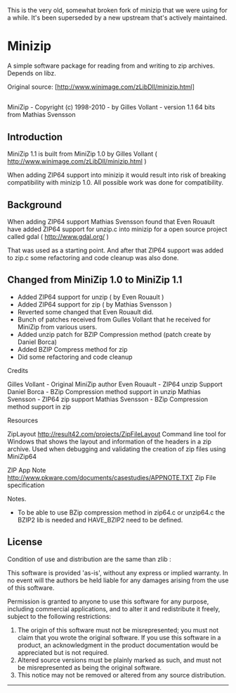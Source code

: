 This is the very old, somewhat broken fork of minizip that we were using for a while. It's been superseded by a new upstream that's actively maintained.

# Minizip

A simple software package for reading from and writing to zip archives. Depends on libz.

Original source: [http://www.winimage.com/zLibDll/minizip.html]

##

MiniZip - Copyright (c) 1998-2010 - by Gilles Vollant - version 1.1 64 bits from Mathias Svensson

Introduction
---------------------
MiniZip 1.1 is built from MiniZip 1.0 by Gilles Vollant ( http://www.winimage.com/zLibDll/minizip.html )

When adding ZIP64 support into minizip it would result into risk of breaking compatibility with minizip 1.0.
All possible work was done for compatibility.


Background
---------------------
When adding ZIP64 support Mathias Svensson found that Even Rouault have added ZIP64 
support for unzip.c into minizip for a open source project called gdal ( http://www.gdal.org/ )

That was used as a starting point. And after that ZIP64 support was added to zip.c
some refactoring and code cleanup was also done.


Changed from MiniZip 1.0 to MiniZip 1.1
---------------------------------------
* Added ZIP64 support for unzip ( by Even Rouault )
* Added ZIP64 support for zip ( by Mathias Svensson )
* Reverted some changed that Even Rouault did.
* Bunch of patches received from Gulles Vollant that he received for MiniZip from various users.
* Added unzip patch for BZIP Compression method (patch create by Daniel Borca)
* Added BZIP Compress method for zip
* Did some refactoring and code cleanup


Credits

 Gilles Vollant    - Original MiniZip author
 Even Rouault      - ZIP64 unzip Support
 Daniel Borca      - BZip Compression method support in unzip
 Mathias Svensson  - ZIP64 zip support
 Mathias Svensson  - BZip Compression method support in zip

 Resources

 ZipLayout   http://result42.com/projects/ZipFileLayout
             Command line tool for Windows that shows the layout and information of the headers in a zip archive.
             Used when debugging and validating the creation of zip files using MiniZip64


 ZIP App Note  http://www.pkware.com/documents/casestudies/APPNOTE.TXT
               Zip File specification


Notes.
 * To be able to use BZip compression method in zip64.c or unzip64.c the BZIP2 lib is needed and HAVE_BZIP2 need to be defined.

License
----------------------------------------------------------
   Condition of use and distribution are the same than zlib :

  This software is provided 'as-is', without any express or implied
  warranty.  In no event will the authors be held liable for any damages
  arising from the use of this software.

  Permission is granted to anyone to use this software for any purpose,
  including commercial applications, and to alter it and redistribute it
  freely, subject to the following restrictions:

  1. The origin of this software must not be misrepresented; you must not
     claim that you wrote the original software. If you use this software
     in a product, an acknowledgment in the product documentation would be
     appreciated but is not required.
  2. Altered source versions must be plainly marked as such, and must not be
     misrepresented as being the original software.
  3. This notice may not be removed or altered from any source distribution.

----------------------------------------------------------
